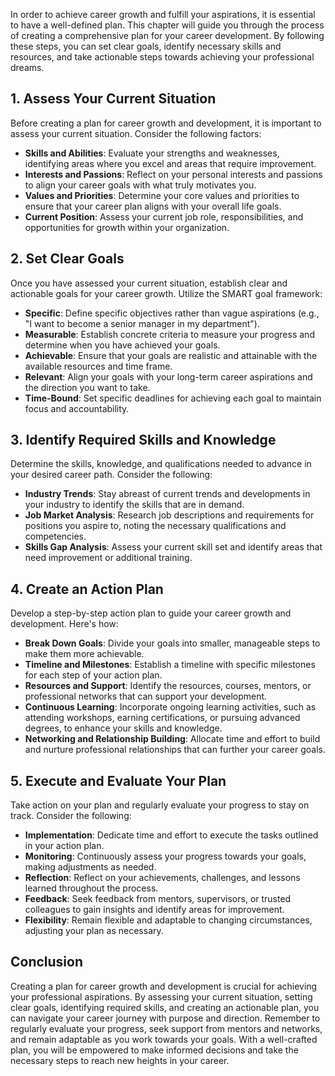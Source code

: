 
In order to achieve career growth and fulfill your aspirations, it is essential to have a well-defined plan. This chapter will guide you through the process of creating a comprehensive plan for your career development. By following these steps, you can set clear goals, identify necessary skills and resources, and take actionable steps towards achieving your professional dreams.

**1. Assess Your Current Situation**
------------------------------------

Before creating a plan for career growth and development, it is important to assess your current situation. Consider the following factors:

* **Skills and Abilities**: Evaluate your strengths and weaknesses, identifying areas where you excel and areas that require improvement.
* **Interests and Passions**: Reflect on your personal interests and passions to align your career goals with what truly motivates you.
* **Values and Priorities**: Determine your core values and priorities to ensure that your career plan aligns with your overall life goals.
* **Current Position**: Assess your current job role, responsibilities, and opportunities for growth within your organization.

**2. Set Clear Goals**
----------------------

Once you have assessed your current situation, establish clear and actionable goals for your career growth. Utilize the SMART goal framework:

* **Specific**: Define specific objectives rather than vague aspirations (e.g., "I want to become a senior manager in my department").
* **Measurable**: Establish concrete criteria to measure your progress and determine when you have achieved your goals.
* **Achievable**: Ensure that your goals are realistic and attainable with the available resources and time frame.
* **Relevant**: Align your goals with your long-term career aspirations and the direction you want to take.
* **Time-Bound**: Set specific deadlines for achieving each goal to maintain focus and accountability.

**3. Identify Required Skills and Knowledge**
---------------------------------------------

Determine the skills, knowledge, and qualifications needed to advance in your desired career path. Consider the following:

* **Industry Trends**: Stay abreast of current trends and developments in your industry to identify the skills that are in demand.
* **Job Market Analysis**: Research job descriptions and requirements for positions you aspire to, noting the necessary qualifications and competencies.
* **Skills Gap Analysis**: Assess your current skill set and identify areas that need improvement or additional training.

**4. Create an Action Plan**
----------------------------

Develop a step-by-step action plan to guide your career growth and development. Here's how:

* **Break Down Goals**: Divide your goals into smaller, manageable steps to make them more achievable.
* **Timeline and Milestones**: Establish a timeline with specific milestones for each step of your action plan.
* **Resources and Support**: Identify the resources, courses, mentors, or professional networks that can support your development.
* **Continuous Learning**: Incorporate ongoing learning activities, such as attending workshops, earning certifications, or pursuing advanced degrees, to enhance your skills and knowledge.
* **Networking and Relationship Building**: Allocate time and effort to build and nurture professional relationships that can further your career goals.

**5. Execute and Evaluate Your Plan**
-------------------------------------

Take action on your plan and regularly evaluate your progress to stay on track. Consider the following:

* **Implementation**: Dedicate time and effort to execute the tasks outlined in your action plan.
* **Monitoring**: Continuously assess your progress towards your goals, making adjustments as needed.
* **Reflection**: Reflect on your achievements, challenges, and lessons learned throughout the process.
* **Feedback**: Seek feedback from mentors, supervisors, or trusted colleagues to gain insights and identify areas for improvement.
* **Flexibility**: Remain flexible and adaptable to changing circumstances, adjusting your plan as necessary.

**Conclusion**
--------------

Creating a plan for career growth and development is crucial for achieving your professional aspirations. By assessing your current situation, setting clear goals, identifying required skills, and creating an actionable plan, you can navigate your career journey with purpose and direction. Remember to regularly evaluate your progress, seek support from mentors and networks, and remain adaptable as you work towards your goals. With a well-crafted plan, you will be empowered to make informed decisions and take the necessary steps to reach new heights in your career.
